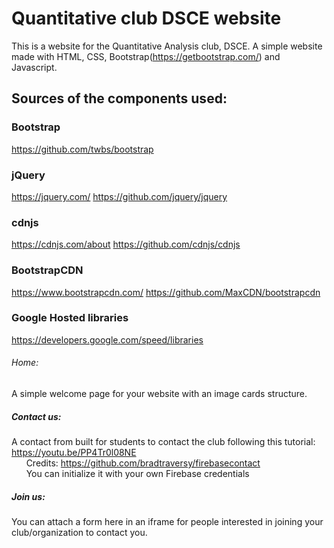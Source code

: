 # Quantitative club DSCE website
This is a website for the Quantitative Analysis club, DSCE. A simple website made with HTML, CSS, Bootstrap(https://getbootstrap.com/) and Javascript.

## Sources of the components used:

### Bootstrap
https://github.com/twbs/bootstrap

### jQuery
https://jquery.com/
https://github.com/jquery/jquery

### cdnjs
https://cdnjs.com/about
https://github.com/cdnjs/cdnjs

### BootstrapCDN
https://www.bootstrapcdn.com/
https://github.com/MaxCDN/bootstrapcdn

### Google Hosted libraries
https://developers.google.com/speed/libraries

###### Home: 
A simple welcome page for your website with an image cards structure.<br/>
##### Contact us: 
A contact from built for students to contact the club following this tutorial: https://youtu.be/PP4Tr0l08NE <br/>
&nbsp;&nbsp;&nbsp;&nbsp;&nbsp;&nbsp;Credits: https://github.com/bradtraversy/firebasecontact <br/>
&nbsp;&nbsp;&nbsp;&nbsp;&nbsp;&nbsp;You can initialize it with your own Firebase credentials<br/>
##### Join us: 
You can attach a form here in an iframe for people interested in joining your club/organization to contact you. 
            
  
